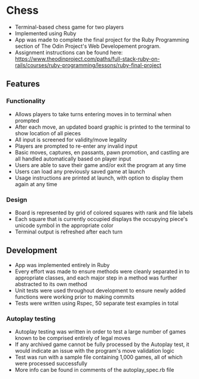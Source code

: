 # Chess
* Terminal-based chess game for two players
* Implemented using Ruby
* App was made to complete the final project for the Ruby Programming section of The Odin Project's Web Developement program.
* Assignment instructions can be found here: https://www.theodinproject.com/paths/full-stack-ruby-on-rails/courses/ruby-programming/lessons/ruby-final-project

## Features
### Functionality
* Allows players to take turns entering moves in to terminal when prompted
* After each move, an updated board graphic is printed to the terminal to show location of all pieces
* All input is screened for validity/move legality
* Players are prompted to re-enter any invalid input
* Basic moves, captures, en passants, pawn promotion, and castling are all handled automatically based on player input
* Users are able to save their game and/or exit the program at any time
* Users can load any previously saved game at launch
* Usage instructions are printed at launch, with option to display them again at any time
### Design
* Board is represented by grid of colored squares with rank and file labels
* Each square that is currently occupied displays the occupying piece's unicode symbol in the appropriate color
* Terminal output is refreshed after each turn

## Development
* App was implemented entirely in Ruby
* Every effort was made to ensure methods were cleanly separated in to appropriate classes, and each major step in a method was further abstracted to its own method 
* Unit tests were used throughout development to ensure newly added functions were working prior to making commits
* Tests were written using Rspec, 50 separate test examples in total
### Autoplay testing
* Autoplay testing was written in order to test a large number of games known to be comprised entirely of legal moves
* If any archived game cannot be fully processed by the Autoplay test, it would indicate an issue with the program's move validation logic
* Test was run with a sample file containing 1,000 games, all of which were processed successfully
* More info can be found in comments of the autoplay_spec.rb file
